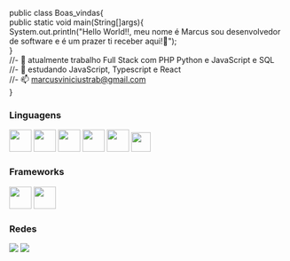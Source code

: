 public class Boas_vindas{<br>
public static void main(String[]args){<br>
    System.out.println("Hello World!!, meu nome é Marcus sou desenvolvedor de software e é um prazer ti receber aqui!👋");
    <br>}
<br>//- 🔭 atualmente trabalho Full Stack com PHP Python e JavaScript e SQL
<br>//- 🌱 estudando JavaScript, Typescript e React
<br>//- 📫 marcusviniciustrab@gmail.com
<br>}
<div>
   <h3>Linguagens</h3>
   <img height="40em"src="https://cdn.jsdelivr.net/gh/devicons/devicon/icons/html5/html5-original-wordmark.svg" />
   <img height="40em" src="https://cdn.jsdelivr.net/gh/devicons/devicon/icons/css3/css3-original-wordmark.svg" />
   <img height="40em" src="https://cdn.jsdelivr.net/gh/devicons/devicon/icons/php/php-original.svg" />
   <img height="40em" src="https://cdn.jsdelivr.net/gh/devicons/devicon/icons/python/python-original-wordmark.svg" />
   <img height="40em" src="https://cdn.jsdelivr.net/gh/devicons/devicon/icons/java/java-original-wordmark.svg" /> 
   <img height="35em"src="https://cdn.jsdelivr.net/gh/devicons/devicon/icons/javascript/javascript-original.svg" />
   <h3>Frameworks</h3>
   <img height="40em" src="https://cdn.jsdelivr.net/gh/devicons/devicon/icons/codeigniter/codeigniter-plain-wordmark.svg" /> 
   <img height="40em" src="https://cdn.jsdelivr.net/gh/devicons/devicon/icons/flask/flask-original-wordmark.svg" />
   <h3>Redes</h3>
   <a href="https://www.instagram.com/marini01_mvm/" target="_blank"><img src="https://img.shields.io/badge/Instagram-E4405F?style=for-the-badge&logo=instagram&logoColor=white" target="_blank"></a>
    <a href="https://www.linkedin.com/in/marcus-vinicius-a57971283/" target="_blank"><img src="https://img.shields.io/badge/LinkedIn-0077B5?style=for-the-badge&logo=linkedin&logoColor=white"></a> 
</div> 
 
